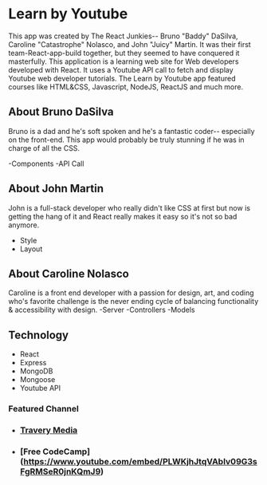 # Learn by Youtube

This app was created by The React Junkies-- Bruno "Baddy" DaSilva, Caroline "Catastrophe" Nolasco, and John "Juicy" Martin. It was their first team-React-app-build together, but they seemed to have conquered it masterfully. This application is a learning web site for Web developers developed with React. It uses a Youtube API call to fetch and display Youtube web developer tutorials. The Learn by Youtube app featured courses like HTML&CSS, Javascript, NodeJS, ReactJS and much more. 

## About Bruno DaSilva
   Bruno is a dad and he's soft spoken and he's a fantastic coder-- especially on the front-end. This app would probably be truly stunning if he was in charge of all the CSS.
    
-Components
-API Call


## About John Martin

John is a full-stack developer who really didn't like CSS at first but now is getting the hang of it and React really makes it easy so it's not so bad anymore.
- Style
- Layout

## About Caroline Nolasco

Caroline is a front end developer with a passion for design, art, and coding who's favorite challenge is the never ending cycle of balancing functionality & accessibility with design.
-Server
-Controllers
-Models

## Technology
- React
- Express
- MongoDB
- Mongoose
- Youtube API

### Featured Channel

- ### [Travery Media](https://www.youtube.com/channel/UC29ju8bIPH5as8OGnQzwJyA)  
- ### [Free CodeCamp] (https://www.youtube.com/embed/PLWKjhJtqVAblv09G3sFgRMSeR0jnKQmJ9)
